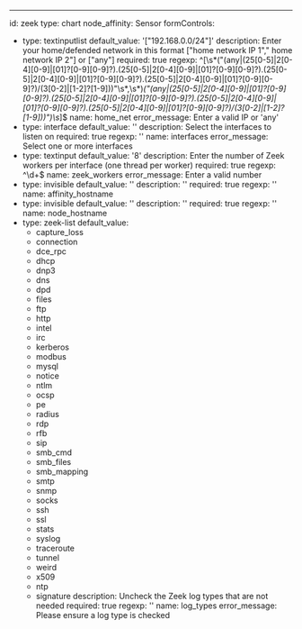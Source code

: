 ---
id: zeek
type: chart
node_affinity: Sensor
formControls:
- type: textinputlist
  default_value: '["192.168.0.0/24"]'
  description: Enter your home/defended network in this format ["home network IP 1"," home network IP 2"] or ["any"]
  required: true
  regexp: ^\[\s*("(any|(25[0-5]|2[0-4][0-9]|[01]?[0-9][0-9]?)\.(25[0-5]|2[0-4][0-9]|[01]?[0-9][0-9]?)\.(25[0-5]|2[0-4][0-9]|[01]?[0-9][0-9]?)\.(25[0-5]|2[0-4][0-9]|[01]?[0-9][0-9]?)/(3[0-2]|[1-2]?[1-9]))"\s*,\s*)*("(any|(25[0-5]|2[0-4][0-9]|[01]?[0-9][0-9]?)\.(25[0-5]|2[0-4][0-9]|[01]?[0-9][0-9]?)\.(25[0-5]|2[0-4][0-9]|[01]?[0-9][0-9]?)\.(25[0-5]|2[0-4][0-9]|[01]?[0-9][0-9]?)/(3[0-2]|[1-2]?[1-9]))")\s*\]$
  name: home_net
  error_message: Enter a valid IP or 'any'
- type: interface
  default_value: ''
  description: Select the interfaces to listen on
  required: true
  regexp: ''
  name: interfaces
  error_message: Select one or more interfaces
- type: textinput
  default_value: '8'
  description: Enter the number of Zeek workers per interface (one thread per worker)
  required: true
  regexp: ^\d+$
  name: zeek_workers
  error_message: Enter a valid number
- type: invisible
  default_value: ''
  description: ''
  required: true
  regexp: ''
  name: affinity_hostname
- type: invisible
  default_value: ''
  description: ''
  required: true
  regexp: ''
  name: node_hostname
- type: zeek-list
  default_value:
  - capture_loss
  - connection
  - dce_rpc
  - dhcp
  - dnp3
  - dns
  - dpd
  - files
  - ftp
  - http
  - intel
  - irc
  - kerberos
  - modbus
  - mysql
  - notice
  - ntlm
  - ocsp
  - pe
  - radius
  - rdp
  - rfb
  - sip
  - smb_cmd
  - smb_files
  - smb_mapping
  - smtp
  - snmp
  - socks
  - ssh
  - ssl
  - stats
  - syslog
  - traceroute
  - tunnel
  - weird
  - x509
  - ntp
  - signature
  description: Uncheck the Zeek log types that are not needed
  required: true
  regexp: ''
  name: log_types
  error_message: Please ensure a log type is checked
